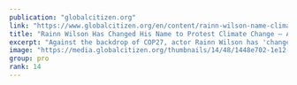 ```yaml
---
publication: "globalcitizen.org"
link: "https://www.globalcitizen.org/en/content/rainn-wilson-name-climate-change-arctic-cop27/"
title: "Rainn Wilson Has Changed His Name to Protest Climate Change — And You Can Too."
excerpt: "Against the backdrop of COP27, actor Rainn Wilson has 'changed' his name to raise awareness of the climate crisis — and what the Arctic has to do with it."
image: "https://media.globalcitizen.org/thumbnails/14/48/1448e702-1e12-404c-b7a5-bbb7f7e29fe8/ap19250088356480.jpg__1500x670_q85_ALIAS-hero_image_crop_subsampling-2.jpg"
group: pro
rank: 14
---
```

